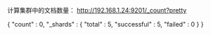 计算集群中的文档数量：
http://192.168.1.24:9201/_count?pretty

{
    "count" : 0,
    "_shards" : {
        "total" : 5,
        "successful" : 5,
        "failed" : 0
    }
}

